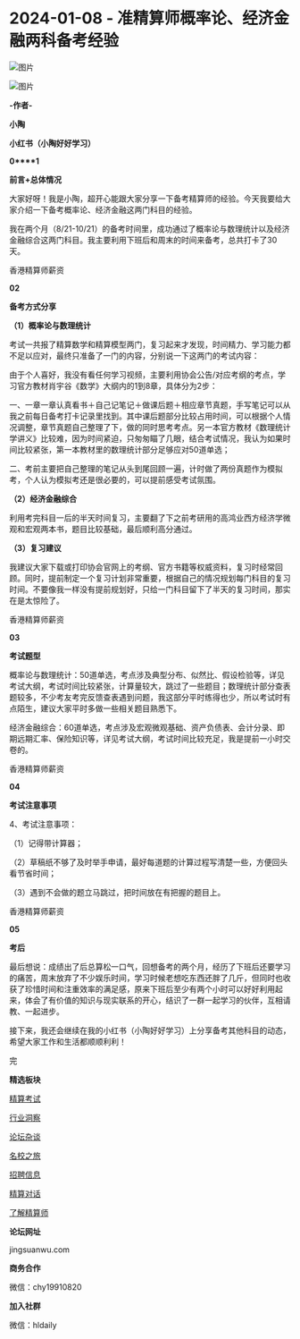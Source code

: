 # 2024-01-08 - 准精算师概率论、经济金融两科备考经验

![图片](https://mmbiz.qpic.cn/mmbiz_jpg/PVTr5cqOmdsiaicIRGthO3IhpdkibrFUWVU1xAtP9ZY24c0vAhCVJo55thjfrfia19NvibyVvich2UW9I8vGCty5LxNw/640?wx_fmt=jpeg&tp=webp&wxfrom=5&wx_lazy=1)

![图片](https://mmbiz.qpic.cn/mmbiz_png/6aVaON9Kibf7U8kyccAm9c63gM1MwibJqsV15F2VRibE1QnBiagxHfwER6LQXwibwwQjUzRdnQxj1Vbic0abIUTX6PJg/640?wx_fmt=png&tp=webp&wxfrom=5&wx_lazy=1)

**-作者-**

**小陶**

**小红书（小陶好好学习）**

**0****1**

**前言+总体情况**

大家好呀！我是小陶，超开心能跟大家分享一下备考精算师的经验。今天我要给大家介绍一下备考概率论、经济金融这两门科目的经验。

我在两个月（8/21-10/21）的备考时间里，成功通过了概率论与数理统计以及经济金融综合这两门科目。我主要利用下班后和周末的时间来备考，总共打卡了30天。

香港精算师薪资

**02**

**备考方式分享**

**（1）概率论与数理统计**

考试一共报了精算数学和精算模型两门，复习起来才发现，时间精力、学习能力都不足以应对，最终只准备了一门的内容，分别说一下这两门的考试内容：

由于个人喜好，我没有看任何学习视频，主要利用协会公告/对应考纲的考点，学习官方教材肖宇谷《数学》大纲内的1到8章，具体分为2步：

一、一章一章认真看书＋自己记笔记＋做课后题＋相应章节真题，手写笔记可以从我之前每日备考打卡记录里找到。其中课后题部分比较占用时间，可以根据个人情况调整，章节真题自己整理了下，做的同时思考考点。另一本官方教材《数理统计学讲义》比较难，因为时间紧迫，只匆匆瞄了几眼，结合考试情况，我认为如果时间比较紧张，第一本教材里的数理统计部分足够应对50道单选；

二、考前主要把自己整理的笔记从头到尾回顾一遍，计时做了两份真题作为模拟考，个人认为模拟考还是很必要的，可以提前感受考试氛围。

**（2）经济金融综合**

利用考完科目一后的半天时间复习，主要翻了下之前考研用的高鸿业西方经济学微观和宏观两本书，题目比较基础，最后顺利高分通过。

**（3）复习建议**

我建议大家下载或打印协会官网上的考纲、官方书籍等权威资料，复习时经常回顾。同时，提前制定一个复习计划非常重要，根据自己的情况规划每门科目的复习时间。不要像我一样没有提前规划好，只给一门科目留下了半天的复习时间，那实在是太惊险了。

香港精算师薪资

**03**

**考试题型**

概率论与数理统计：50道单选，考点涉及典型分布、似然比、假设检验等，详见考试大纲，考试时间比较紧张，计算量较大，跳过了一些题目；数理统计部分查表题较多，不少考友考完反馈查表遇到问题，我这部分平时练得也少，所以考试时有点陌生，建议大家平时多做一些相关题目熟悉下。

经济金融综合：60道单选，考点涉及宏观微观基础、资产负债表、会计分录、即期远期汇率、保险知识等，详见考试大纲，考试时间比较充足，我是提前一小时交卷的。

香港精算师薪资

**04**

**考试注意事项**

4、考试注意事项：

（1）记得带计算器；

（2）草稿纸不够了及时举手申请，最好每道题的计算过程写清楚一些，方便回头看节省时间；

（3）遇到不会做的题立马跳过，把时间放在有把握的题目上。

香港精算师薪资

**05**

**考后**

最后想说：成绩出了后总算松一口气，回想备考的两个月，经历了下班后还要学习的痛苦，周末放弃了不少娱乐时间，学习时候老想吃东西还胖了几斤，但同时也收获了珍惜时间和注重效率的满足感，原来下班后至少有两个小时可以好好利用起来，体会了有价值的知识与现实联系的开心，结识了一群一起学习的伙伴，互相请教、一起进步。

接下来，我还会继续在我的小红书（小陶好好学习）上分享备考其他科目的动态，希望大家工作和生活都顺顺利利！


完

**精选板块**

[精算考试](https://mp.weixin.qq.com/mp/appmsgalbum?__biz=Mzg5NzkwMTMzMA==&action=getalbum&album_id=2804960172988448769#wechat_redirect)

[行业洞察](https://mp.weixin.qq.com/mp/appmsgalbum?__biz=Mzg5NzkwMTMzMA==&action=getalbum&album_id=2804965799378829313#wechat_redirect)

[论坛杂谈](https://mp.weixin.qq.com/mp/appmsgalbum?__biz=Mzg5NzkwMTMzMA==&action=getalbum&album_id=2804979947286315009#wechat_redirect)

[名校之旅](https://mp.weixin.qq.com/mp/appmsgalbum?__biz=Mzg5NzkwMTMzMA==&action=getalbum&album_id=2804975288236654595#wechat_redirect)

[招聘信息](https://mp.weixin.qq.com/mp/appmsgalbum?__biz=Mzg5NzkwMTMzMA==&action=getalbum&album_id=2809916434738069507#wechat_redirect)

[精算对话](https://mp.weixin.qq.com/mp/appmsgalbum?__biz=Mzg5NzkwMTMzMA==&action=getalbum&album_id=3028246288796221446#wechat_redirect)

[了解精算师](https://mp.weixin.qq.com/mp/appmsgalbum?__biz=Mzg5NzkwMTMzMA==&action=getalbum&album_id=2804971247444180995#wechat_redirect)

**论坛网址**

jingsuanwu.com

**商务合作**

微信：chy19910820

**加入社群**

微信：hldaily